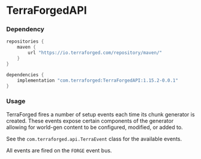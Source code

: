 # TerraForgedAPI

### Dependency
```groovy
repositories {
    maven { 
        url "https://io.terraforged.com/repository/maven/" 
    }
}

dependencies {
    implementation "com.terraforged:TerraForgedAPI:1.15.2-0.0.1"
}
```

### Usage

TerraForged fires a number of setup events each time its chunk generator is created. These events expose certain
components of the generator allowing for world-gen content to be configured, modified, or added to.

See the `com.terraforged.api.TerraEvent` class for the available events.

All events are fired on the `FORGE` event bus.
